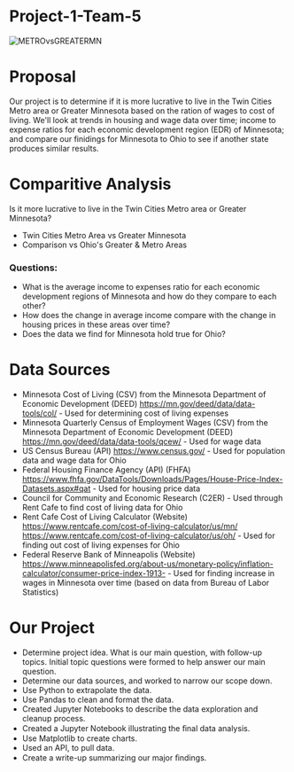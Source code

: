# Project-1-Team-5
![METROvsGREATERMN](group5-project1-readme-header.png)

# Proposal
Our project is to determine if it is more lucrative to live in the Twin Cities Metro area or Greater Minnesota based on the ration of wages to cost of living. We'll look at trends in housing and wage data over time; income to expense ratios for each economic development region (EDR) of Minnesota; and compare our finidings for Minnesota to Ohio to see if another state produces similar results.

# Comparitive Analysis
Is it more lucrative to live in the Twin Cities Metro area or Greater Minnesota?

  * Twin Cities Metro Area vs Greater Minnesota
  * Comparison vs Ohio's Greater & Metro Areas

### Questions:
 * What is the average income to expenses ratio for each economic development regions of Minnesota and how do they compare to each other? 
 * How does the change in average income compare with the change in housing prices in these areas over time? 
 * Does the data we find for Minnesota hold true for Ohio? 

# Data Sources
- Minnesota Cost of Living (CSV) from the Minnesota Department of Economic Development (DEED) https://mn.gov/deed/data/data-tools/col/ - Used for determining cost of living expenses
- Minnesota Quarterly Census of Employment Wages (CSV) from the Minnesota Department of Economic Development (DEED) https://mn.gov/deed/data/data-tools/qcew/ - Used for wage data
- US Census Bureau (API) https://www.census.gov/ - Used for population data and wage data for Ohio
- Federal Housing Finance Agency (API) (FHFA) https://www.fhfa.gov/DataTools/Downloads/Pages/House-Price-Index-Datasets.aspx#qat - Used for housing price data
- Council for Community and Economic Research (C2ER) - Used through Rent Cafe to find cost of living data for Ohio
- Rent Cafe Cost of Living Calculator (Website) https://www.rentcafe.com/cost-of-living-calculator/us/mn/ https://www.rentcafe.com/cost-of-living-calculator/us/oh/ - Used for finding out cost of living expenses for Ohio
- Federal Reserve Bank of Minneapolis (Website) https://www.minneapolisfed.org/about-us/monetary-policy/inflation-calculator/consumer-price-index-1913- - Used for finding increase in wages in Minnesota over time (based on data from Bureau of Labor Statistics)

# Our Project
 * Determine project idea. What is our main question, with follow-up topics. Initial topic questions were formed to help answer our main question.
 * Determine our data sources, and worked to narrow our scope down.
 * Use Python to extrapolate the data.
 * Use Pandas to clean and format the data.
 * Created Jupyter Notebooks to describe the data exploration and cleanup process.
 * Created a Jupyter Notebook illustrating the ﬁnal data analysis.
 * Use Matplotlib to create charts.
 * Used an API, to pull data.
 * Create a write-up summarizing our major ﬁndings.
